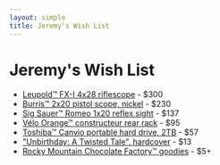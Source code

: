```yaml
---
layout: simple
title: Jeremy's Wish List
---
```


# Jeremy's Wish List

- [Leupold™ FX-I 4x28 riflescope](https://amazon.com/dp/B0009JG78Q) - $300
- [Burris™ 2x20 pistol scope, nickel](https://amazon.com/dp/B000X7CNMI) - $230
- [Sig Sauer™ Romeo 1x20 reflex sight](https://amazon.com/dp/B07T9GK7SR) - $137
- [Vélo Orange™ constructeur rear rack](https://amazon.com/dp/B004JKERFG) - $95
- [Toshiba™ Canvio portable hard drive, 2TB](https://amazon.com/dp/B0BQX6NNVC) - $57
- ["Unbirthday: A Twisted Tale", hardcover](https://amazon.com/dp/product/1484781317) - $13
- [Rocky Mountain Chocolate Factory™ goodies](https://rmcf.cardfoundry.com/giftcards/card_details) - $5+

